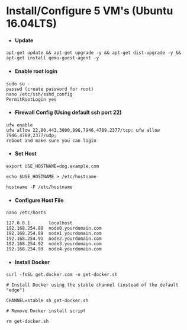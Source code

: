# Install/Configure 5 VM's (Ubuntu 16.04LTS)

- #### Update

```
apt-get update && apt-get upgrade -y && apt-get dist-upgrade -y && apt-get install qemu-guest-agent -y
```

- #### Enable root login

```
sudo su -
passwd (create password for root)
nano /etc/ssh/sshd_config
PermitRootLogin yes
```

- #### Firewall Config (Using default ssh port 22)

```
ufw enable
ufw allow 22,80,443,3000,996,7946,4789,2377/tcp; ufw allow 7946,4789,2377/udp;
reboot and make sure you can login
```

- #### Set Host

```
export USE_HOSTNAME=dog.example.com

echo $USE_HOSTNAME > /etc/hostname

hostname -F /etc/hostname
```

- #### Configure Host File

```
nano /etc/hosts

127.0.0.1       localhost
192.168.254.88  node0.yourdomain.com
192.168.254.89  node1.yourdomain.com
192.168.254.91  node2.yourdomain.com
192.168.254.92  node3.yourdomain.com
192.168.254.93  node4.yourdomain.com
```

- #### Install Docker

```
curl -fsSL get.docker.com -o get-docker.sh

# Install Docker using the stable channel (instead of the default "edge")

CHANNEL=stable sh get-docker.sh

# Remove Docker install script

rm get-docker.sh
```
